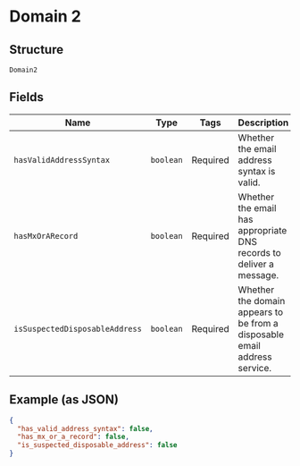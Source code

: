 
# Domain 2

## Structure

`Domain2`

## Fields

| Name | Type | Tags | Description |
|  --- | --- | --- | --- |
| `hasValidAddressSyntax` | `boolean` | Required | Whether the email address syntax is valid. |
| `hasMxOrARecord` | `boolean` | Required | Whether the email has appropriate DNS records to deliver a message. |
| `isSuspectedDisposableAddress` | `boolean` | Required | Whether the domain appears to be from a disposable email address service. |

## Example (as JSON)

```json
{
  "has_valid_address_syntax": false,
  "has_mx_or_a_record": false,
  "is_suspected_disposable_address": false
}
```

